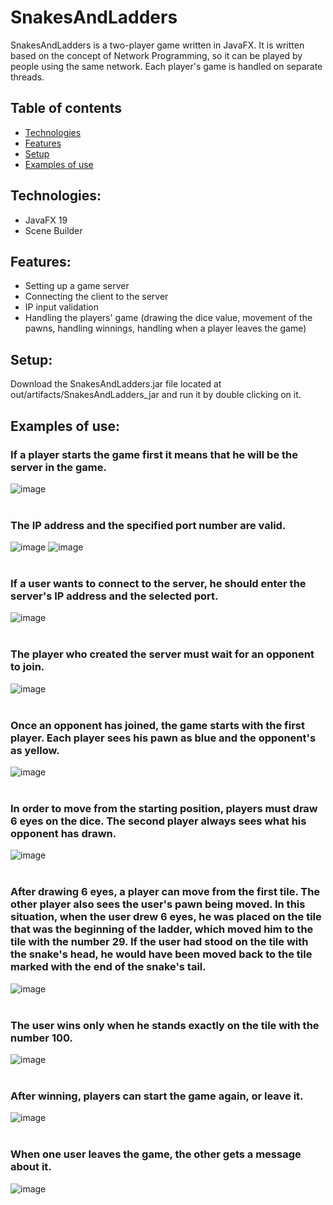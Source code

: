 # SnakesAndLadders
SnakesAndLadders is a two-player game written in JavaFX. It is written based on the concept of Network Programming, so it can be played by people using the same network. Each player's game is handled on separate threads.

## Table of contents
* [Technologies](#technologies)
* [Features](#features)
* [Setup](#setup)
* [Examples of use](#examples-of-use)

## Technologies:
- JavaFX 19
- Scene Builder

## Features:
- Setting up a game server
- Connecting the client to the server
- IP input validation
- Handling the players' game (drawing the dice value, movement of the pawns, handling winnings, handling when a player leaves the game)

## Setup:
Download the SnakesAndLadders.jar file located at out/artifacts/SnakesAndLadders_jar and run it by double clicking on it.

## Examples of use:
### If a player starts the game first it means that he will be the server in the game.</br>
![image](https://user-images.githubusercontent.com/62484042/217391797-63136148-6793-4dbe-b594-2e3afa0704f7.png) </br>
</br>

### The IP address and the specified port number are valid.</br>
![image](https://user-images.githubusercontent.com/62484042/217392025-5cd457d9-3d04-4a54-8a29-12f333314e42.png)
![image](https://user-images.githubusercontent.com/62484042/217392357-16c3149f-f6e7-46ad-aac9-155ee3f3c58f.png)</br>
</br>

### If a user wants to connect to the server, he should enter the server's IP address and the selected port.</br>
![image](https://user-images.githubusercontent.com/62484042/217392417-80cdfbfc-9409-41ea-bcf2-5584fb2b2625.png)</br>
</br>

### The player who created the server must wait for an opponent to join.</br>
![image](https://user-images.githubusercontent.com/62484042/217392439-02218aa1-4afe-444e-991c-2184e713b34e.png)</br>
</br>

### Once an opponent has joined, the game starts with the first player. Each player sees his pawn as blue and the opponent's as yellow.</br>
![image](https://user-images.githubusercontent.com/62484042/217392604-289a4b35-9488-49f6-8f76-0f33d1007fee.png)</br>
</br>

### In order to move from the starting position, players must draw 6 eyes on the dice. The second player always sees what his opponent has drawn.</br>
![image](https://user-images.githubusercontent.com/62484042/217392686-34c3efd5-25f3-47f2-9951-bb2daaba1e13.png)</br>
</br>

### After drawing 6 eyes, a player can move from the first tile. The other player also sees the user's pawn being moved. In this situation, when the user drew 6 eyes, he was placed on the tile that was the beginning of the ladder, which moved him to the tile with the number 29. If the user had stood on the tile with the snake's head, he would have been moved back to the tile marked with the end of the snake's tail. </br>
![image](https://user-images.githubusercontent.com/62484042/217392879-4c53e26e-8796-4f52-9c1d-a17d82bf4bc5.png)</br>
</br>

### The user wins only when he stands exactly on the tile with the number 100.</br>
![image](https://user-images.githubusercontent.com/62484042/217393135-daad8deb-74ce-4afc-bd7e-2720bbea6bb3.png)</br>
</br>

### After winning, players can start the game again, or leave it.</br>
![image](https://user-images.githubusercontent.com/62484042/217393181-052a1330-1b5e-4226-8cf1-3a45c699dec9.png)</br>
</br>

### When one user leaves the game, the other gets a message about it.</br>
![image](https://user-images.githubusercontent.com/62484042/217393227-991884f4-d21f-4606-8ef9-f48a2d41a2cb.png)</br>
</br>

